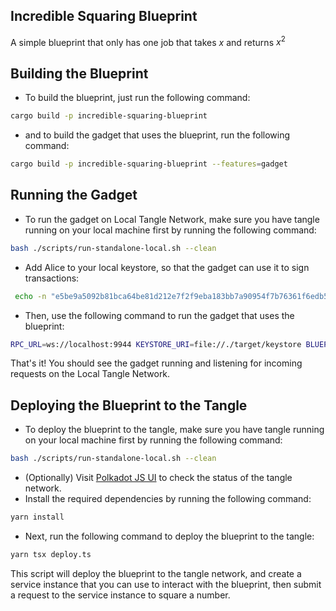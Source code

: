 ## Incredible Squaring Blueprint
A simple blueprint that only has one job that takes $x$ and returns $x^2$

## Building the Blueprint

* To build the blueprint, just run the following command:
```bash
cargo build -p incredible-squaring-blueprint
```

* and to build the gadget that uses the blueprint, run the following command:
```bash
cargo build -p incredible-squaring-blueprint --features=gadget
```
## Running the Gadget

* To run the gadget on Local Tangle Network, make sure you have tangle running on your local machine first by running the following command:
```bash
bash ./scripts/run-standalone-local.sh --clean
```
* Add Alice to your local keystore, so that the gadget can use it to sign transactions:
```bash
 echo -n "e5be9a5092b81bca64be81d212e7f2f9eba183bb7a90954f7b76361f6edb5c0a" > target/keystore/0000d43593c715fdd31c61141abd04a99fd6822c8558854ccde39a5684e7a56da27d
```
* Then, use the following command to run the gadget that uses the blueprint:
```bash
RPC_URL=ws://localhost:9944 KEYSTORE_URI=file://./target/keystore BLUEPRINT_ID=0 SERVICE_ID=0 RUST_LOG=incredible_squaring_gadget,gadget_sdk=trace,error cargo r -p incredible-squaring-blueprint --features=gadget
```
That's it! You should see the gadget running and listening for incoming requests on the Local Tangle Network.

## Deploying the Blueprint to the Tangle

* To deploy the blueprint to the tangle, make sure you have tangle running on your local machine first by running the following command:
```bash
bash ./scripts/run-standalone-local.sh --clean
```
* (Optionally) Visit [Polkadot JS UI](https://polkadot.js.org/apps/?rpc=ws://127.0.0.1:9944#/explorer) to check the status of the tangle network.
* Install the required dependencies by running the following command:
```bash
yarn install
```

* Next, run the following command to deploy the blueprint to the tangle:
```bash
yarn tsx deploy.ts
```

This script will deploy the blueprint to the tangle network, and create a service instance that you can use to interact with the blueprint, then submit a request to the service instance to square a number.
